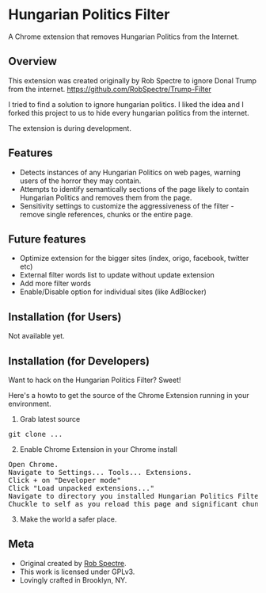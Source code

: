 Hungarian Politics Filter
================================
A Chrome extension that removes Hungarian Politics from the Internet.


Overview
--------------------------
This extension was created originally by Rob Spectre to ignore Donal Trump from the internet. https://github.com/RobSpectre/Trump-Filter

I tried to find a solution to ignore hungarian politics.
I liked the idea and I forked this project to us to hide every hungarian politics from the internet.

The extension is during development.

Features
--------------------------

* Detects instances of any Hungarian Politics on web pages, warning users of the horror they may contain.
* Attempts to identify semantically sections of the page likely to contain Hungarian Politics and removes them from the page.
* Sensitivity settings to customize the aggressiveness of the filter - remove single references, chunks or the entire page.

Future features
--------------------------
* Optimize extension for the bigger sites (index, origo, facebook, twitter etc)
* External filter words list to update without update extension
* Add more filter words
* Enable/Disable option for individual sites (like AdBlocker)

Installation (for Users)
--------------------------

Not available yet.


Installation (for Developers)
-------------------------
Want to hack on the Hungarian Politics Filter? Sweet!

Here's a howto to get the source of the Chrome Extension running in your environment.

1) Grab latest source
<pre>
git clone ...
</pre>

2) Enable Chrome Extension in your Chrome install
<pre>
Open Chrome.
Navigate to Settings... Tools... Extensions.
Click + on "Developer mode"
Click "Load unpacked extensions..."
Navigate to directory you installed Hungarian Politics Filter and click Open.
Chuckle to self as you reload this page and significant chunks of it suddenly disappear.
</pre>

3) Make the world a safer place.


Meta
-------------------------

* Original created by [Rob Spectre](http://brooklynhacker.com).
* This work is licensed under GPLv3.
* Lovingly crafted in Brooklyn, NY.
